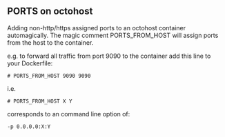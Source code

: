 ## PORTS on octohost

Adding non-http/https assigned ports to an octohost container automagically.
The magic comment PORTS\_FROM\_HOST will assign ports from the host to the container.

e.g. to forward all traffic from port 9090 to the container add this line to your Dockerfile:

`# PORTS_FROM_HOST 9090 9090`

i.e.

`# PORTS_FROM_HOST X Y`

corresponds to an command line option of:

`-p 0.0.0.0:X:Y`
